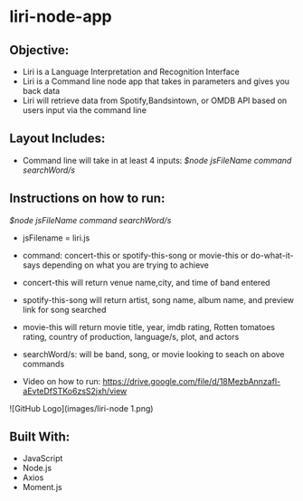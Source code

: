 # liri-node-app

## Objective:
- Liri is a Language Interpretation and Recognition Interface
- Liri is a Command line node app that takes in parameters and gives you back data
- Liri will retrieve data from Spotify,Bandsintown, or OMDB API based on users input via the command line

## Layout Includes:
- Command line will take  in at least 4 inputs:
 *$node jsFileName command searchWord/s*

## Instructions on how to run:
*$node jsFileName command searchWord/s*
- jsFilename = liri.js

- command: concert-this or spotify-this-song or movie-this or do-what-it-says depending on what you are trying to achieve

- concert-this will return venue name,city, and time of band entered
- spotify-this-song will return artist, song name, album name, and preview link for song searched
- movie-this will return movie title, year, imdb rating,  Rotten tomatoes rating, country of production, language/s, plot, and actors

- searchWord/s: will be band, song, or movie looking to seach on above commands

- Video on how to run: https://drive.google.com/file/d/18MezbAnnzafl-aEvteDfSTKo6zsS2jxh/view

![GitHub Logo](images/liri-node 1.png)

## Built With:
- JavaScript
- Node.js
- Axios
- Moment.js

